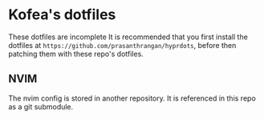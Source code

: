 # Kofea's dotfiles


These dotfiles are incomplete
It is recommended that you first install the dotfiles at `https://github.com/prasanthrangan/hyprdots`, before then patching them with these repo's dotfiles.

## NVIM
The nvim config is stored in another repository. It is referenced in this repo as a git submodule.

